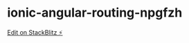 # ionic-angular-routing-npgfzh

[Edit on StackBlitz ⚡️](https://stackblitz.com/edit/ionic-angular-routing-npgfzh)